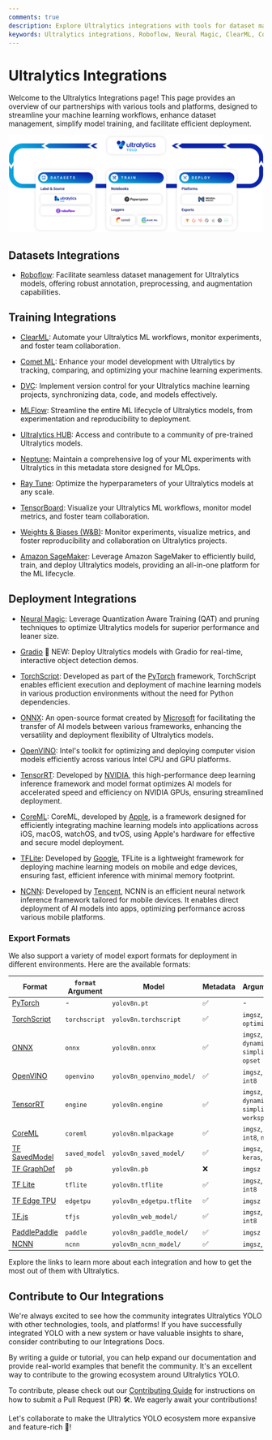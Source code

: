 ```yaml
---
comments: true
description: Explore Ultralytics integrations with tools for dataset management, model optimization, ML workflows automation, experiment tracking, version control, and more. Learn about our support for various model export formats for deployment.
keywords: Ultralytics integrations, Roboflow, Neural Magic, ClearML, Comet ML, DVC, Ultralytics HUB, MLFlow, Neptune, Ray Tune, TensorBoard, W&B, model export formats, PyTorch, TorchScript, ONNX, OpenVINO, TensorRT, CoreML, TF SavedModel, TF GraphDef, TF Lite, TF Edge TPU, TF.js, PaddlePaddle, NCNN
---
```


# Ultralytics Integrations

Welcome to the Ultralytics Integrations page! This page provides an overview of our partnerships with various tools and platforms, designed to streamline your machine learning workflows, enhance dataset management, simplify model training, and facilitate efficient deployment.

<img width="1024" src="https://github.com/ultralytics/assets/raw/main/yolov8/banner-integrations.png" alt="Ultralytics YOLO ecosystem and integrations">

## Datasets Integrations

- [Roboflow](roboflow.md): Facilitate seamless dataset management for Ultralytics models, offering robust annotation, preprocessing, and augmentation capabilities.

## Training Integrations

- [ClearML](clearml.md): Automate your Ultralytics ML workflows, monitor experiments, and foster team collaboration.

- [Comet ML](comet.md): Enhance your model development with Ultralytics by tracking, comparing, and optimizing your machine learning experiments.

- [DVC](dvc.md): Implement version control for your Ultralytics machine learning projects, synchronizing data, code, and models effectively.

- [MLFlow](mlflow.md): Streamline the entire ML lifecycle of Ultralytics models, from experimentation and reproducibility to deployment.

- [Ultralytics HUB](https://hub.ultralytics.com): Access and contribute to a community of pre-trained Ultralytics models.

- [Neptune](https://neptune.ai/): Maintain a comprehensive log of your ML experiments with Ultralytics in this metadata store designed for MLOps.

- [Ray Tune](ray-tune.md): Optimize the hyperparameters of your Ultralytics models at any scale.

- [TensorBoard](tensorboard.md): Visualize your Ultralytics ML workflows, monitor model metrics, and foster team collaboration.

- [Weights & Biases (W&B)](weights-biases.md): Monitor experiments, visualize metrics, and foster reproducibility and collaboration on Ultralytics projects.

- [Amazon SageMaker](amazon-sagemaker.md): Leverage Amazon SageMaker to efficiently build, train, and deploy Ultralytics models, providing an all-in-one platform for the ML lifecycle.

## Deployment Integrations

- [Neural Magic](neural-magic.md): Leverage Quantization Aware Training (QAT) and pruning techniques to optimize Ultralytics models for superior performance and leaner size.

- [Gradio](gradio.md) 🚀 NEW: Deploy Ultralytics models with Gradio for real-time, interactive object detection demos.

- [TorchScript](torchscript.md): Developed as part of the [PyTorch](https://pytorch.org/) framework, TorchScript enables efficient execution and deployment of machine learning models in various production environments without the need for Python dependencies.

- [ONNX](onnx.md): An open-source format created by [Microsoft](https://www.microsoft.com) for facilitating the transfer of AI models between various frameworks, enhancing the versatility and deployment flexibility of Ultralytics models.

- [OpenVINO](openvino.md): Intel's toolkit for optimizing and deploying computer vision models efficiently across various Intel CPU and GPU platforms.

- [TensorRT](tensorrt.md): Developed by [NVIDIA](https://www.nvidia.com/), this high-performance deep learning inference framework and model format optimizes AI models for accelerated speed and efficiency on NVIDIA GPUs, ensuring streamlined deployment.

- [CoreML](coreml.md): CoreML, developed by [Apple](https://www.apple.com/), is a framework designed for efficiently integrating machine learning models into applications across iOS, macOS, watchOS, and tvOS, using Apple's hardware for effective and secure model deployment.

- [TFLite](tflite.md): Developed by [Google](https://www.google.com), TFLite is a lightweight framework for deploying machine learning models on mobile and edge devices, ensuring fast, efficient inference with minimal memory footprint.

- [NCNN](ncnn.md): Developed by [Tencent](http://www.tencent.com/), NCNN is an efficient neural network inference framework tailored for mobile devices. It enables direct deployment of AI models into apps, optimizing performance across various mobile platforms.

### Export Formats

We also support a variety of model export formats for deployment in different environments. Here are the available formats:

| Format                                                             | `format` Argument | Model                     | Metadata | Arguments                                           |
|--------------------------------------------------------------------|-------------------|---------------------------|----------|-----------------------------------------------------|
| [PyTorch](https://pytorch.org/)                                    | -                 | `yolov8n.pt`              | ✅        | -                                                   |
| [TorchScript](https://pytorch.org/docs/stable/jit.html)            | `torchscript`     | `yolov8n.torchscript`     | ✅        | `imgsz`, `optimize`                                 |
| [ONNX](onnx.md)                                                    | `onnx`            | `yolov8n.onnx`            | ✅        | `imgsz`, `half`, `dynamic`, `simplify`, `opset`     |
| [OpenVINO](openvino.md)                                            | `openvino`        | `yolov8n_openvino_model/` | ✅        | `imgsz`, `half`, `int8`                             |
| [TensorRT](https://developer.nvidia.com/tensorrt)                  | `engine`          | `yolov8n.engine`          | ✅        | `imgsz`, `half`, `dynamic`, `simplify`, `workspace` |
| [CoreML](https://github.com/apple/coremltools)                     | `coreml`          | `yolov8n.mlpackage`       | ✅        | `imgsz`, `half`, `int8`, `nms`                      |
| [TF SavedModel](https://www.tensorflow.org/guide/saved_model)      | `saved_model`     | `yolov8n_saved_model/`    | ✅        | `imgsz`, `keras`, `int8`                            |
| [TF GraphDef](https://www.tensorflow.org/api_docs/python/tf/Graph) | `pb`              | `yolov8n.pb`              | ❌        | `imgsz`                                             |
| [TF Lite](https://www.tensorflow.org/lite)                         | `tflite`          | `yolov8n.tflite`          | ✅        | `imgsz`, `half`, `int8`                             |
| [TF Edge TPU](https://coral.ai/docs/edgetpu/models-intro/)         | `edgetpu`         | `yolov8n_edgetpu.tflite`  | ✅        | `imgsz`                                             |
| [TF.js](https://www.tensorflow.org/js)                             | `tfjs`            | `yolov8n_web_model/`      | ✅        | `imgsz`, `half`, `int8`                             |
| [PaddlePaddle](https://github.com/PaddlePaddle)                    | `paddle`          | `yolov8n_paddle_model/`   | ✅        | `imgsz`                                             |
| [NCNN](https://github.com/Tencent/ncnn)                            | `ncnn`            | `yolov8n_ncnn_model/`     | ✅        | `imgsz`, `half`                                     |

Explore the links to learn more about each integration and how to get the most out of them with Ultralytics.

## Contribute to Our Integrations

We're always excited to see how the community integrates Ultralytics YOLO with other technologies, tools, and platforms! If you have successfully integrated YOLO with a new system or have valuable insights to share, consider contributing to our Integrations Docs.

By writing a guide or tutorial, you can help expand our documentation and provide real-world examples that benefit the community. It's an excellent way to contribute to the growing ecosystem around Ultralytics YOLO.

To contribute, please check out our [Contributing Guide](https://docs.ultralytics.com/help/contributing) for instructions on how to submit a Pull Request (PR) 🛠️. We eagerly await your contributions!

Let's collaborate to make the Ultralytics YOLO ecosystem more expansive and feature-rich 🙏!
